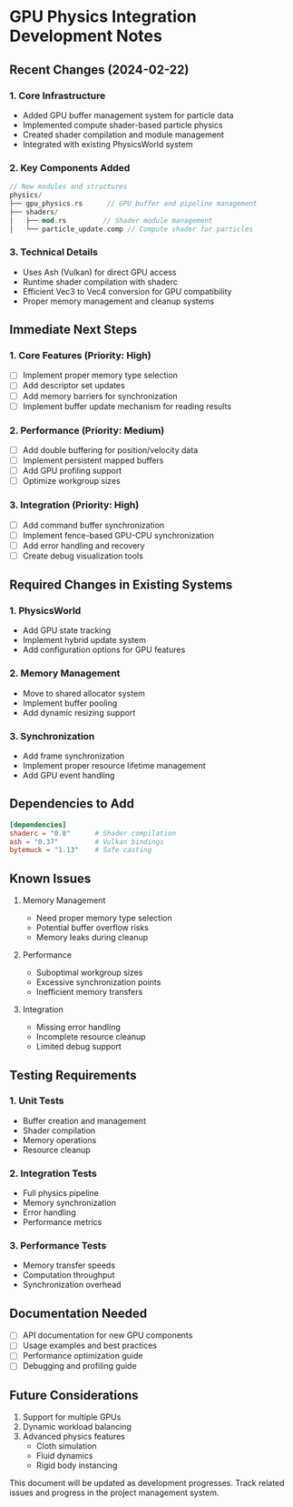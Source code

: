 # GPU Physics Integration Development Notes

## Recent Changes (2024-02-22)

### 1. Core Infrastructure

- Added GPU buffer management system for particle data
- Implemented compute shader-based particle physics
- Created shader compilation and module management
- Integrated with existing PhysicsWorld system

### 2. Key Components Added

```rust
// New modules and structures
physics/
├── gpu_physics.rs      // GPU buffer and pipeline management
├── shaders/
│   ├── mod.rs         // Shader module management
│   └── particle_update.comp // Compute shader for particles
```

### 3. Technical Details

- Uses Ash (Vulkan) for direct GPU access
- Runtime shader compilation with shaderc
- Efficient Vec3 to Vec4 conversion for GPU compatibility
- Proper memory management and cleanup systems

## Immediate Next Steps

### 1. Core Features (Priority: High)

- [ ] Implement proper memory type selection
- [ ] Add descriptor set updates
- [ ] Add memory barriers for synchronization
- [ ] Implement buffer update mechanism for reading results

### 2. Performance (Priority: Medium)

- [ ] Add double buffering for position/velocity data
- [ ] Implement persistent mapped buffers
- [ ] Add GPU profiling support
- [ ] Optimize workgroup sizes

### 3. Integration (Priority: High)

- [ ] Add command buffer synchronization
- [ ] Implement fence-based GPU-CPU synchronization
- [ ] Add error handling and recovery
- [ ] Create debug visualization tools

## Required Changes in Existing Systems

### 1. PhysicsWorld

- Add GPU state tracking
- Implement hybrid update system
- Add configuration options for GPU features

### 2. Memory Management

- Move to shared allocator system
- Implement buffer pooling
- Add dynamic resizing support

### 3. Synchronization

- Add frame synchronization
- Implement proper resource lifetime management
- Add GPU event handling

## Dependencies to Add

```toml
[dependencies]
shaderc = "0.8"      # Shader compilation
ash = "0.37"         # Vulkan bindings
bytemuck = "1.13"    # Safe casting
```

## Known Issues

1. Memory Management

   - Need proper memory type selection
   - Potential buffer overflow risks
   - Memory leaks during cleanup

2. Performance

   - Suboptimal workgroup sizes
   - Excessive synchronization points
   - Inefficient memory transfers

3. Integration
   - Missing error handling
   - Incomplete resource cleanup
   - Limited debug support

## Testing Requirements

### 1. Unit Tests

- Buffer creation and management
- Shader compilation
- Memory operations
- Resource cleanup

### 2. Integration Tests

- Full physics pipeline
- Memory synchronization
- Error handling
- Performance metrics

### 3. Performance Tests

- Memory transfer speeds
- Computation throughput
- Synchronization overhead

## Documentation Needed

- [ ] API documentation for new GPU components
- [ ] Usage examples and best practices
- [ ] Performance optimization guide
- [ ] Debugging and profiling guide

## Future Considerations

1. Support for multiple GPUs
2. Dynamic workload balancing
3. Advanced physics features
   - Cloth simulation
   - Fluid dynamics
   - Rigid body instancing

This document will be updated as development progresses. Track related issues and progress in the project management system.
